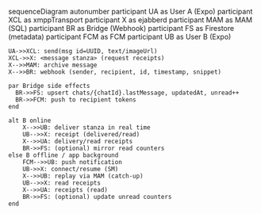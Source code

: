 sequenceDiagram
autonumber
participant UA as User A (Expo)
participant XCL as xmppTransport
participant X as ejabberd
participant MAM as MAM (SQL)
participant BR as Bridge (Webhook)
participant FS as Firestore (metadata)
participant FCM as FCM
participant UB as User B (Expo)

    UA->>XCL: send(msg id=UUID, text/imageUrl)
    XCL->>X: <message stanza> (request receipts)
    X-->>MAM: archive message
    X-->>BR: webhook (sender, recipient, id, timestamp, snippet)

    par Bridge side effects
      BR->>FS: upsert chats/{chatId}.lastMessage, updatedAt, unread++
      BR->>FCM: push to recipient tokens
    end

    alt B online
        X-->>UB: deliver stanza in real time
        UB-->>X: receipt (delivered/read)
        X-->>UA: delivery/read receipts
        BR->>FS: (optional) mirror read counters
    else B offline / app background
        FCM-->>UB: push notification
        UB->>X: connect/resume (SM)
        X-->>UB: replay via MAM (catch-up)
        UB-->>X: read receipts
        X-->>UA: receipts (read)
        BR->>FS: (optional) update unread counters
    end

